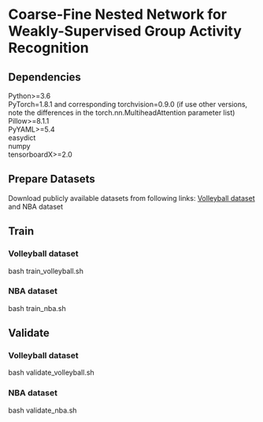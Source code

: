 # Coarse-Fine Nested Network for Weakly-Supervised Group Activity Recognition
## Dependencies
Python>=3.6  
PyTorch=1.8.1 and corresponding torchvision=0.9.0 (if use other versions, note the differences in the torch.nn.MultiheadAttention parameter list)  
Pillow>=8.1.1  
PyYAML>=5.4  
easydict  
numpy  
tensorboardX>=2.0  
## Prepare Datasets
Download publicly available datasets from following links: [Volleyball dataset](http://vml.cs.sfu.ca/wp-content/uploads/volleyballdataset/volleyball.zip) and NBA dataset  
## Train
### Volleyball dataset
bash train_volleyball.sh
### NBA dataset
bash train_nba.sh
## Validate
### Volleyball dataset
bash validate_volleyball.sh
### NBA dataset
bash validate_nba.sh
